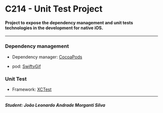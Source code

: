 # C214 - Unit Test Project #

#### Project to expose the dependency management and unit tests technologies in the development for native iOS. ####
-----

### Dependency management ###

* Dependency manager: [CocoaPods](https://cocoapods.org/)
	
* pod: [SwiftyGif](https://cocoapods.org/pods/SwiftyGif)

### Unit Test ###

* Framework: [XCTest](https://developer.apple.com/documentation/xctest)
-----

##### Student: João Leonardo Andrade Morganti Silva #####
